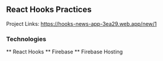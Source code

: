 ## React Hooks Practices

Project Links: https://hooks-news-app-3ea29.web.app/new/1



### Technologies

** React Hooks
** Firebase
** Firebase Hosting

